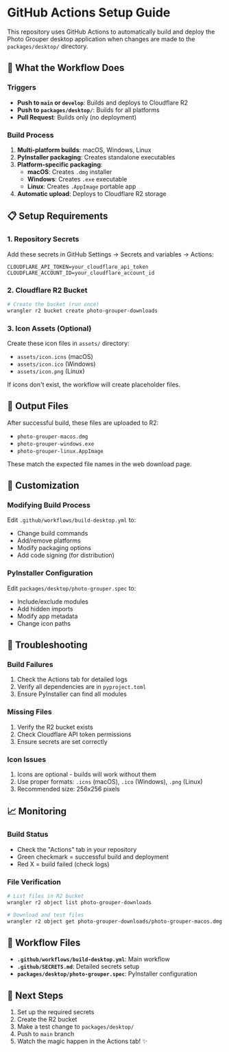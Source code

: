 # GitHub Actions Setup Guide

This repository uses GitHub Actions to automatically build and deploy the Photo Grouper desktop application when changes are made to the `packages/desktop/` directory.

## 🚀 What the Workflow Does

### Triggers

- **Push to `main` or `develop`**: Builds and deploys to Cloudflare R2
- **Push to `packages/desktop/`**: Builds for all platforms
- **Pull Request**: Builds only (no deployment)

### Build Process

1. **Multi-platform builds**: macOS, Windows, Linux
2. **PyInstaller packaging**: Creates standalone executables
3. **Platform-specific packaging**:
   - **macOS**: Creates `.dmg` installer
   - **Windows**: Creates `.exe` executable
   - **Linux**: Creates `.AppImage` portable app
4. **Automatic upload**: Deploys to Cloudflare R2 storage

## 📋 Setup Requirements

### 1. Repository Secrets

Add these secrets in GitHub Settings → Secrets and variables → Actions:

```
CLOUDFLARE_API_TOKEN=your_cloudflare_api_token
CLOUDFLARE_ACCOUNT_ID=your_cloudflare_account_id
```

### 2. Cloudflare R2 Bucket

```bash
# Create the bucket (run once)
wrangler r2 bucket create photo-grouper-downloads
```

### 3. Icon Assets (Optional)

Create these icon files in `assets/` directory:

- `assets/icon.icns` (macOS)
- `assets/icon.ico` (Windows)
- `assets/icon.png` (Linux)

If icons don't exist, the workflow will create placeholder files.

## 📁 Output Files

After successful build, these files are uploaded to R2:

- `photo-grouper-macos.dmg`
- `photo-grouper-windows.exe`
- `photo-grouper-linux.AppImage`

These match the expected file names in the web download page.

## 🔧 Customization

### Modifying Build Process

Edit `.github/workflows/build-desktop.yml` to:

- Change build commands
- Add/remove platforms
- Modify packaging options
- Add code signing (for distribution)

### PyInstaller Configuration

Edit `packages/desktop/photo-grouper.spec` to:

- Include/exclude modules
- Add hidden imports
- Modify app metadata
- Change icon paths

## 🐛 Troubleshooting

### Build Failures

1. Check the Actions tab for detailed logs
2. Verify all dependencies are in `pyproject.toml`
3. Ensure PyInstaller can find all modules

### Missing Files

1. Verify the R2 bucket exists
2. Check Cloudflare API token permissions
3. Ensure secrets are set correctly

### Icon Issues

1. Icons are optional - builds will work without them
2. Use proper formats: `.icns` (macOS), `.ico` (Windows), `.png` (Linux)
3. Recommended size: 256x256 pixels

## 📈 Monitoring

### Build Status

- Check the "Actions" tab in your repository
- Green checkmark = successful build and deployment
- Red X = build failed (check logs)

### File Verification

```bash
# List files in R2 bucket
wrangler r2 object list photo-grouper-downloads

# Download and test files
wrangler r2 object get photo-grouper-downloads/photo-grouper-macos.dmg --file test.dmg
```

## 🔄 Workflow Files

- **`.github/workflows/build-desktop.yml`**: Main workflow
- **`.github/SECRETS.md`**: Detailed secrets setup
- **`packages/desktop/photo-grouper.spec`**: PyInstaller configuration

## 🚀 Next Steps

1. Set up the required secrets
2. Create the R2 bucket
3. Make a test change to `packages/desktop/`
4. Push to `main` branch
5. Watch the magic happen in the Actions tab! ✨

